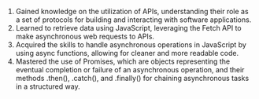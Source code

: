 
1. Gained knowledge on the utilization of APIs, understanding their role as a set of protocols for building and interacting with software applications.
2. Learned to retrieve data using JavaScript, leveraging the Fetch API to make asynchronous web requests to APIs.
3. Acquired the skills to handle asynchronous operations in JavaScript by using async functions, allowing for cleaner and more readable code.
4. Mastered the use of Promises, which are objects representing the eventual completion or failure of an asynchronous operation, and their methods .then(), .catch(), and .finally() for chaining asynchronous tasks in a structured way.
